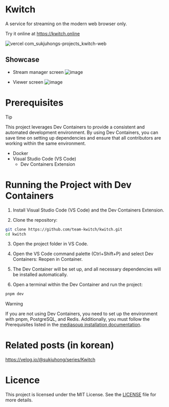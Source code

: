 # Kwitch
A service for streaming on the modern web browser only.

Try it online at https://kwitch.online

![vercel com_sukjuhongs-projects_kwitch-web](https://github.com/user-attachments/assets/c8c54442-d419-444d-b845-f0fdb11ee540)

## Showcase
- Stream manager screen
  ![image](https://github.com/user-attachments/assets/55ae2819-a2c1-4aaf-bee4-9f44009ea730)

- Viewer screen
  ![image](https://github.com/user-attachments/assets/9bad41d0-0d3f-4777-8e0c-22830f764d01)

# Prerequisites
> [!TIP]
> This project leverages Dev Containers to provide a consistent and automated development environment. By using Dev Containers, you can save time on setting up dependencies and ensure that all contributors are working within the same environment.

- Docker
- Visual Studio Code (VS Code)
  - Dev Containers Extension

# Running the Project with Dev Containers
1. Install Visual Studio Code (VS Code) and the Dev Containers Extension.

2. Clone the repository:
```bash
git clone https://github.com/team-kwitch/kwitch.git
cd kwitch
```

3. Open the project folder in VS Code.

4. Open the VS Code command palette (Ctrl+Shift+P) and select Dev Containers: Reopen in Container.

5. The Dev Container will be set up, and all necessary dependencies will be installed automatically.

6. Open a terminal within the Dev Container and run the project:
```bash
pnpm dev
```

> [!WARNING]
> If you are not using Dev Containers, you need to set up the environment with pnpm, PostgreSQL, and Redis. Additionally, you must follow the Prerequisites listed in the [mediasoup installation documentation](https://mediasoup.org/documentation/v3/mediasoup/installation/).

# Related posts (in korean)
https://velog.io/@sukjuhong/series/Kwitch

# Licence
This project is licensed under the MIT License. See the [LICENSE](./LICENCE) file for more details.
